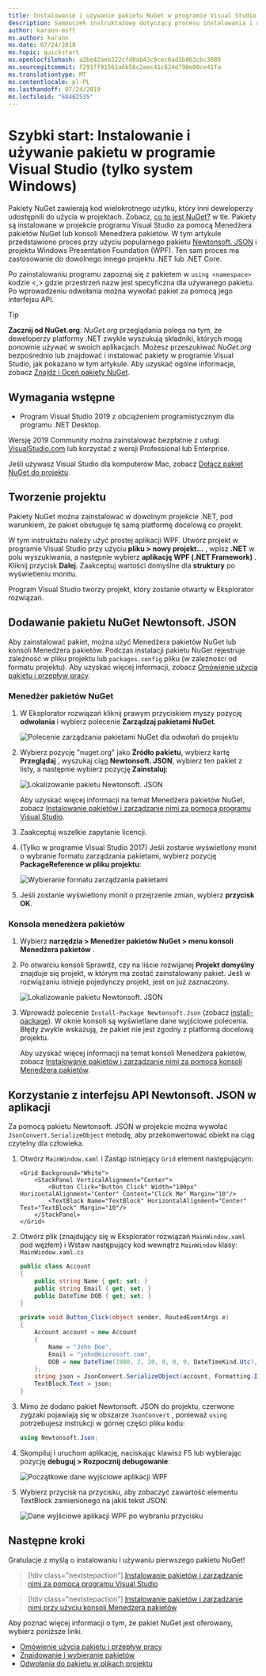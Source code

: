 ```yaml
---
title: Instalowanie i używanie pakietu NuGet w programie Visual Studio
description: Samouczek instruktażowy dotyczący procesu instalowania i używania pakietu NuGet w projekcie programu Visual Studio.
author: karann-msft
ms.author: karann
ms.date: 07/24/2018
ms.topic: quickstart
ms.openlocfilehash: a2be42aeb322cfd0ab43c9cec6ad1b063cbc3089
ms.sourcegitcommit: f291ff91561a6b58c2aec41c624d798e00ce41fa
ms.translationtype: MT
ms.contentlocale: pl-PL
ms.lasthandoff: 07/24/2019
ms.locfileid: "68462535"
---
```

# <a name="quickstart-install-and-use-a-package-in-visual-studio-windows-only"></a>Szybki start: Instalowanie i używanie pakietu w programie Visual Studio (tylko system Windows)

Pakiety NuGet zawierają kod wielokrotnego użytku, który inni deweloperzy udostępnili do użycia w projektach. Zobacz, [co to jest NuGet?](../What-is-NuGet.md) w tle. Pakiety są instalowane w projekcie programu Visual Studio za pomocą Menedżera pakietów NuGet lub konsoli Menedżera pakietów. W tym artykule przedstawiono proces przy użyciu popularnego pakietu [Newtonsoft. JSON](https://www.nuget.org/packages/Newtonsoft.Json/) i projektu Windows Presentation Foundation (WPF). Ten sam proces ma zastosowanie do dowolnego innego projektu .NET lub .NET Core.

Po zainstalowaniu programu zapoznaj się z pakietem w `using <namespace>` kodzie \<,\> gdzie przestrzeń nazw jest specyficzna dla używanego pakietu. Po wprowadzeniu odwołania można wywołać pakiet za pomocą jego interfejsu API.

> [!Tip]
> **Zacznij od NuGet.org**: *NuGet.org* przeglądania polega na tym, że deweloperzy platformy .NET zwykle wyszukują składniki, których mogą ponownie używać w swoich aplikacjach. Możesz przeszukiwać *NuGet.org* bezpośrednio lub znajdować i instalować pakiety w programie Visual Studio, jak pokazano w tym artykule. Aby uzyskać ogólne informacje, zobacz [Znajdź i Oceń pakiety NuGet](../consume-packages/finding-and-choosing-packages.md).

## <a name="prerequisites"></a>Wymagania wstępne

- Program Visual Studio 2019 z obciążeniem programistycznym dla programu .NET Desktop.

Wersję 2019 Community można zainstalować bezpłatnie z usługi [VisualStudio.com](https://www.visualstudio.com/) lub korzystać z wersji Professional lub Enterprise.

Jeśli używasz Visual Studio dla komputerów Mac, zobacz [Dołącz pakiet NuGet do projektu](/visualstudio/mac/nuget-walkthrough).

## <a name="create-a-project"></a>Tworzenie projektu

Pakiety NuGet można zainstalować w dowolnym projekcie .NET, pod warunkiem, że pakiet obsługuje tę samą platformę docelową co projekt.

W tym instruktażu należy użyć prostej aplikacji WPF. Utwórz projekt w programie Visual Studio przy użyciu **pliku > nowy projekt...** , wpisz **.NET** w polu wyszukiwania, a następnie wybierz **aplikację WPF (.NET Framework)** . Kliknij przycisk **Dalej**. Zaakceptuj wartości domyślne dla **struktury** po wyświetleniu monitu.

Program Visual Studio tworzy projekt, który zostanie otwarty w Eksplorator rozwiązań.

## <a name="add-the-newtonsoftjson-nuget-package"></a>Dodawanie pakietu NuGet Newtonsoft. JSON

Aby zainstalować pakiet, można użyć Menedżera pakietów NuGet lub konsoli Menedżera pakietów. Podczas instalacji pakietu NuGet rejestruje zależność w pliku projektu lub `packages.config` pliku (w zależności od formatu projektu). Aby uzyskać więcej informacji, zobacz [Omówienie użycia pakietu i przepływ pracy](../consume-packages/Overview-and-Workflow.md).

### <a name="nuget-package-manager"></a>Menedżer pakietów NuGet

1. W Eksplorator rozwiązań kliknij prawym przyciskiem myszy pozycję **odwołania** i wybierz polecenie **Zarządzaj pakietami NuGet**.

    ![Polecenie zarządzania pakietami NuGet dla odwołań do projektu](media/QS_Use-02-ManageNuGetPackages.png)

1. Wybierz pozycję "nuget.org" jako **Źródło pakietu**, wybierz kartę **Przeglądaj** , wyszukaj ciąg **Newtonsoft. JSON**, wybierz ten pakiet z listy, a następnie wybierz pozycję **Zainstaluj**:

    ![Lokalizowanie pakietu Newtonsoft. JSON](media/QS_Use-03-NewtonsoftJson.png)

    Aby uzyskać więcej informacji na temat Menedżera pakietów NuGet, zobacz [Instalowanie pakietów i zarządzanie nimi za pomocą programu Visual Studio](../consume-packages/install-use-packages-visual-studio.md).

1. Zaakceptuj wszelkie zapytanie licencji.

1. (Tylko w programie Visual Studio 2017) Jeśli zostanie wyświetlony monit o wybranie formatu zarządzania pakietami, wybierz pozycję **PackageReference w pliku projektu**:

    ![Wybieranie formatu zarządzania pakietami](media/QS_Use-03b-SelectFormat.png)

1. Jeśli zostanie wyświetlony monit o przejrzenie zmian, wybierz **przycisk OK**.

### <a name="package-manager-console"></a>Konsola menedżera pakietów

1. Wybierz **narzędzia > Menedżer pakietów NuGet > menu konsoli Menedżera pakietów** .

1. Po otwarciu konsoli Sprawdź, czy na liście rozwijanej **Projekt domyślny** znajduje się projekt, w którym ma zostać zainstalowany pakiet. Jeśli w rozwiązaniu istnieje pojedynczy projekt, jest on już zaznaczony.

    ![Lokalizowanie pakietu Newtonsoft. JSON](media/QS_Use-08-Console1.png)

1. Wprowadź polecenie `Install-Package Newtonsoft.Json` (zobacz [install-package](../reference/ps-reference/ps-ref-install-package.md)). W oknie konsoli są wyświetlane dane wyjściowe polecenia. Błędy zwykle wskazują, że pakiet nie jest zgodny z platformą docelową projektu.

   Aby uzyskać więcej informacji na temat konsoli Menedżera pakietów, zobacz [Instalowanie pakietów i zarządzanie nimi za pomocą konsoli Menedżera pakietów](../consume-packages/install-use-packages-powershell.md).

## <a name="use-the-newtonsoftjson-api-in-the-app"></a>Korzystanie z interfejsu API Newtonsoft. JSON w aplikacji

Za pomocą pakietu Newtonsoft. JSON w projekcie można wywołać `JsonConvert.SerializeObject` metodę, aby przekonwertować obiekt na ciąg czytelny dla człowieka.

1. Otwórz `MainWindow.xaml` i Zastąp istniejący `Grid` element następującym:

    ```xaml
    <Grid Background="White">
        <StackPanel VerticalAlignment="Center">
            <Button Click="Button_Click" Width="100px" HorizontalAlignment="Center" Content="Click Me" Margin="10"/>
            <TextBlock Name="TextBlock" HorizontalAlignment="Center" Text="TextBlock" Margin="10"/>
        </StackPanel>
    </Grid>
    ```

1. Otwórz plik (znajdujący się w Eksplorator rozwiązań `MainWindow.xaml` pod węzłem) i Wstaw następujący kod wewnątrz `MainWindow` klasy: `MainWindow.xaml.cs`

    ```cs
    public class Account
    {
        public string Name { get; set; }
        public string Email { get; set; }
        public DateTime DOB { get; set; }
    }

    private void Button_Click(object sender, RoutedEventArgs e)
    {
        Account account = new Account
        {
            Name = "John Doe",
            Email = "john@microsoft.com",
            DOB = new DateTime(1980, 2, 20, 0, 0, 0, DateTimeKind.Utc),
        };
        string json = JsonConvert.SerializeObject(account, Formatting.Indented);
        TextBlock.Text = json;
    }
    ```

1. Mimo że dodano pakiet Newtonsoft. JSON do projektu, czerwone zygzaki pojawiają się w obszarze `JsonConvert` , ponieważ `using` potrzebujesz instrukcji w górnej części pliku kodu:

    ```cs
    using Newtonsoft.Json;
    ```

1. Skompiluj i uruchom aplikację, naciskając klawisz F5 lub wybierając pozycję **debuguj > Rozpocznij debugowanie**:

    ![Początkowe dane wyjściowe aplikacji WPF](media/QS_Use-06-AppStart.png)

1. Wybierz przycisk na przycisku, aby zobaczyć zawartość elementu TextBlock zamienionego na jakiś tekst JSON:

    ![Dane wyjściowe aplikacji WPF po wybraniu przycisku](media/QS_Use-07-AppEnd.png)

## <a name="next-steps"></a>Następne kroki

Gratulacje z myślą o instalowaniu i używaniu pierwszego pakietu NuGet!

> [!div class="nextstepaction"]
> [Instalowanie pakietów i zarządzanie nimi za pomocą programu Visual Studio](../consume-packages/install-use-packages-visual-studio.md)

> [!div class="nextstepaction"]
> [Instalowanie pakietów i zarządzanie nimi przy użyciu konsoli Menedżera pakietów](../consume-packages/install-use-packages-powershell.md)

Aby poznać więcej informacji o tym, że pakiet NuGet jest oferowany, wybierz poniższe linki.

- [Omówienie użycia pakietu i przepływ pracy](../consume-packages/overview-and-workflow.md)
- [Znajdowanie i wybieranie pakietów](../consume-packages/finding-and-choosing-packages.md)
- [Odwołania do pakietu w plikach projektu](../consume-packages/package-references-in-project-files.md)
